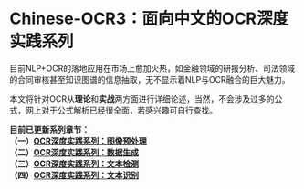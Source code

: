 # Chinese-OCR3：面向中文的OCR深度实践系列
目前NLP+OCR的落地应用在市场上愈加火热，如金融领域的研报分析、司法领域的合同审核甚至知识图谱的信息抽取，无不显示着NLP与OCR融合的巨大魅力。

本文将针对OCR从**理论**和**实战**两方面进行详细论述，当然，不会涉及过多的公式，网上对于公式解析已经很全面，若感兴趣可自行查找。

**目前已更新系列章节：<br>**
**（一）[OCR深度实践系列：图像预处理](https://github.com/Vincent131499/Chinese-OCR3/tree/master/preprocess)<br>**
**（二）[OCR深度实践系列：数据生成](https://github.com/Vincent131499/Chinese-OCR3/tree/master/data_generation)<br>**
**（三）[OCR深度实践系列：文本检测](https://github.com/Vincent131499/Chinese-OCR3/tree/master/text_detection)<br>**
**（四）[OCR深度实践系列：文本识别](https://github.com/Vincent131499/Chinese-OCR3/tree/master/text_recognize)<br>**
